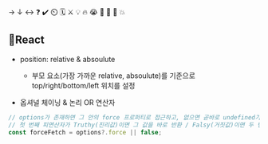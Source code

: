 → ↓ ↔ ❓ ✔️ ⏲️ 🗓️ ⚔️ 💡 🔥 😭 👏 🎵 🚨 💥

## 📝React
- position: relative & absoulute
    - 부모 요소(가장 가까운 relative, absoulute)를 기준으로 top/right/bottom/left 위치를 설정

- 옵셔널 체이닝 & 논리 OR 연산자
```TypeScript
// options가 존재하면 그 안의 force 프로퍼티로 접근하고, 없으면 곧바로 undefined가 됨
// 첫 번째 피연산자가 Truthy(진리값)이면 그 값을 바로 반환 / Falsy(거짓값)이면 두 번째 피연산자를 반환
const forceFetch = options?.force || false;
```
